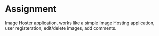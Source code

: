# Assignment
Image Hoster application, works like a simple Image Hosting application, user registeration, edit/delete images, add comments.
